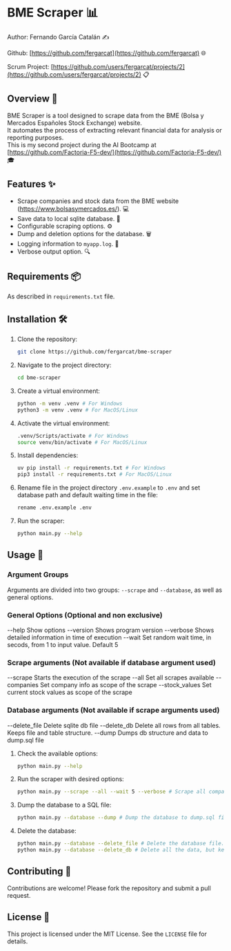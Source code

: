 # BME Scraper 📊
Author: Fernando García Catalán ✍️

Github: [https://github.com/fergarcat](https://github.com/fergarcat) 🌐

Scrum Project: [https://github.com/users/fergarcat/projects/2](https://github.com/users/fergarcat/projects/2) 📋

## Overview 📖

BME Scraper is a tool designed to scrape data from the BME (Bolsa y Mercados Españoles Stock Exchange) website.  
It automates the process of extracting relevant financial data for analysis or reporting purposes.  
This is my second project during the AI Bootcamp at [https://github.com/Factoria-F5-dev/](https://github.com/Factoria-F5-dev/) 🎓

## Features ✨

- Scrape companies and stock data from the BME website (https://www.bolsasymercados.es/). 💻
- Save data to local sqlite database. 💾
- Configurable scraping options. ⚙️
- Dump and deletion options for the database. 🗑️
- Logging information to `myapp.log`. 📝
- Verbose output option. 🔍

## Requirements 📦

As described in `requirements.txt` file.

## Installation 🛠️

1. Clone the repository:
   ```bash
   git clone https://github.com/fergarcat/bme-scraper
   ```
2. Navigate to the project directory:
   ```bash
   cd bme-scraper
   ```
3. Create a virtual environment:
   ```bash
   python -m venv .venv # For Windows
   python3 -m venv .venv # For MacOS/Linux
   ```
4. Activate the virtual environment:
   ```bash
   .venv/Scripts/activate # For Windows
   source venv/bin/activate # For MacOS/Linux
   ```
5. Install dependencies:
   ```bash
   uv pip install -r requirements.txt # For Windows
   pip3 install -r requirements.txt # For MacOS/Linux
   ```
6. Rename file in the project directory `.env.example` to `.env` and set database path and default waiting time in the file:
   ```bash
   rename .env.example .env
   ```
7. Run the scraper:
   ```bash
   python main.py --help
   ```

## Usage 🚦

### Argument Groups
Arguments are divided into two groups: `--scrape` and `--database`, as well as general options.

### General Options (Optional and non exclusive)
--help      Show options
--version   Shows program version
--verbose   Shows detailed information in time of execution
--wait      Set random wait time, in secods, from 1 to input value. Default 5

### Scrape arguments (Not available if database argument used)
--scrape       Starts the execution of the scrape
--all          Set all scrapes available
--companies    Set company info as scope of the scrape
--stock_values Set current stock values as scope of the scrape

### Database arguments (Not available if scrape arguments used)
--delete_file  Delete sqlite db file
--delete_db    Delete all rows from all tables. Keeps file and table structure.
--dump         Dumps db structure and data to dump.sql file

1. Check the available options:
   ```bash
   python main.py --help
   ```
2. Run the scraper with desired options:
   ```bash
   python main.py --scrape --all --wait 5 --verbose # Scrape all companies and current stock values with a 5-second delay between requests. Shows verbose output.
   ```
3. Dump the database to a SQL file:
   ```bash
   python main.py --database --dump # Dump the database to dump.sql file.
   ```
4. Delete the database:
   ```bash
   python main.py --database --delete_file # Delete the database file.
   python main.py --database --delete_db # Delete all the data, but keep the database file and table structure.
   ```

## Contributing 🤝

Contributions are welcome! Please fork the repository and submit a pull request.

## License 📜

This project is licensed under the MIT License. See the `LICENSE` file for details.
